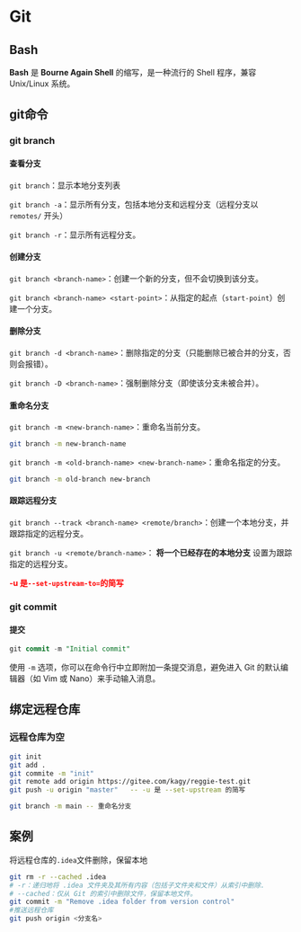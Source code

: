 # Git



## Bash

**Bash** 是 **Bourne Again Shell** 的缩写，是一种流行的 Shell 程序，兼容 Unix/Linux 系统。



## git命令

### git branch

#### 查看分支

`git branch`：显示本地分支列表

`git branch -a`：显示所有分支，包括本地分支和远程分支（远程分支以 `remotes/` 开头）

`git branch -r`：显示所有远程分支。

#### 创建分支

`git branch <branch-name>`：创建一个新的分支，但不会切换到该分支。

`git branch <branch-name> <start-point>`：从指定的起点（`start-point`）创建一个分支。

#### 删除分支

`git branch -d <branch-name>`：删除指定的分支（只能删除已被合并的分支，否则会报错）。

`git branch -D <branch-name>`：强制删除分支（即使该分支未被合并）。

#### 重命名分支

`git branch -m <new-branch-name>`：重命名当前分支。

```bash
git branch -m new-branch-name
```

`git branch -m <old-branch-name> <new-branch-name>`：重命名指定的分支。

```bash
git branch -m old-branch new-branch
```

#### 跟踪远程分支

`git branch --track <branch-name> <remote/branch>`：创建一个本地分支，并跟踪指定的远程分支。

`git branch -u <remote/branch-name>`： **将一个已经存在的本地分支** 设置为跟踪指定的远程分支。

<span style="color:red;font-weight:bolder">-u 是`--set-upstream-to=`的简写</span>





### git commit

#### 提交

```sql
git commit -m "Initial commit"
```

使用 `-m` 选项，你可以在命令行中立即附加一条提交消息，避免进入 Git 的默认编辑器（如 Vim 或 Nano）来手动输入消息。





## 绑定远程仓库

### 远程仓库为空

```bash
git init
git add .
git commite -m "init"
git remote add origin https://gitee.com/kagy/reggie-test.git
git push -u origin "master"   -- -u 是 --set-upstream 的简写

git branch -m main -- 重命名分支
```









## 案例

将远程仓库的`.idea`文件删除，保留本地

```bash
git rm -r --cached .idea
# -r：递归地将 .idea 文件夹及其所有内容（包括子文件夹和文件）从索引中删除.
# --cached：仅从 Git 的索引中删除文件，保留本地文件。
git commit -m "Remove .idea folder from version control"
#推送远程仓库
git push origin <分支名>
```

